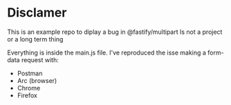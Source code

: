 # Disclamer

This is an example repo to diplay a bug in @fastify/multipart
Is not a project or a long term thing

Everything is inside the main.js file.
I've reproduced the isse making a form-data request with:

- Postman
- Arc (browser)
- Chrome
- Firefox
